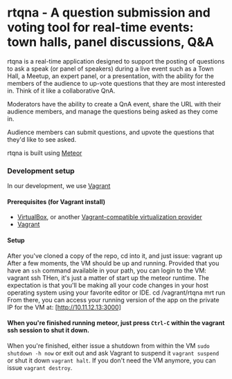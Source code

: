 rtqna - A question submission and voting tool for real-time events: town halls, panel discussions, Q&amp;A
=========================================

rtqna is a real-time application designed to support the posting of questions to ask a speak (or panel of speakers) during a live event such as a Town Hall, a Meetup, an expert panel, or a presentation, with the ability for the members of the audience to up-vote questions that they are most interested in. Think of it like a collaborative QnA.

Moderators have the ability to create a QnA event, share the URL with their audience members, and manage the questions being asked as they come in.

Audience members can submit questions, and upvote the questions that they'd like to see asked.

rtqna is built using [Meteor](http://meteor.com)

### Development setup
In our development, we use [Vagrant](http://vagrantup.com)

#### Prerequisites (for Vagrant install)
 * [VirtualBox](https://www.virtualbox.org/wiki/Downloads), or another [Vagrant-compatible virtualization provider](http://docs.vagrantup.com/v2)
 * [Vagrant](http://vagrantup.com)

#### Setup
After you've cloned a copy of the repo, cd into it, and just issue:
    vagrant up
After a few moments, the VM should be up and running. Provided that you have an `ssh` command available in your path, you can login to the VM:
    vagrant ssh
THen, it's just a matter of start up the meteor runtime. The expectation is that you'll be making all your code changes in your host operating system using your favorite editor or IDE.
    cd /vagrant/rtqna
    mrt run
From there, you can access your running version of the app on the private IP for the VM at: [http://10.11.12.13:3000]

#### When you're finished running meteor, just press `Ctrl-C` within the vagrant ssh session to shut it down.

When you're finished, either issue a shutdown from within the VM `sudo shutdown -h now` or exit out and ask Vagrant to suspend it `vagrant suspend` or shut it down `vagrant halt`. If you don't need the VM anymore, you can issue `vagrant destroy`. 